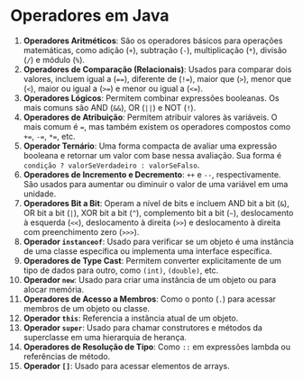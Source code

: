 
# Operadores em Java

1. **Operadores Aritméticos**: São os operadores básicos para operações matemáticas, como adição (`+`), subtração (`-`), multiplicação (`*`), divisão (`/`) e módulo (`%`).
2. **Operadores de Comparação (Relacionais)**: Usados para comparar dois valores, incluem igual a (`==`), diferente de (`!=`), maior que (`>`), menor que (`<`), maior ou igual a (`>=`) e menor ou igual a (`<=`).
3. **Operadores Lógicos**: Permitem combinar expressões booleanas. Os mais comuns são AND (`&&`), OR (`||`) e NOT (`!`).
4. **Operadores de Atribuição**: Permitem atribuir valores às variáveis. O mais comum é `=`, mas também existem os operadores compostos como `+=`, `-=`, `*=`, etc.
5. **Operador Ternário**: Uma forma compacta de avaliar uma expressão booleana e retornar um valor com base nessa avaliação. Sua forma é `condição ? valorSeVerdadeiro : valorSeFalso`.
6. **Operadores de Incremento e Decremento**: `++` e `--`, respectivamente. São usados para aumentar ou diminuir o valor de uma variável em uma unidade.
7. **Operadores Bit a Bit**: Operam a nível de bits e incluem AND bit a bit (`&`), OR bit a bit (`|`), XOR bit a bit (`^`), complemento bit a bit (`~`), deslocamento à esquerda (`<<`), deslocamento à direita (`>>`) e deslocamento à direita com preenchimento zero (`>>>`).
8. **Operador `instanceof`**: Usado para verificar se um objeto é uma instância de uma classe específica ou implementa uma interface específica.
9. **Operadores de Type Cast**: Permitem converter explicitamente de um tipo de dados para outro, como `(int)`, `(double)`, etc.
10. **Operador `new`**: Usado para criar uma instância de um objeto ou para alocar memória.
11. **Operadores de Acesso a Membros**: Como o ponto (`.`) para acessar membros de um objeto ou classe.
12. **Operador `this`**: Referencia a instância atual de um objeto.
13. **Operador `super`**: Usado para chamar construtores e métodos da superclasse em uma hierarquia de herança.
14. **Operadores de Resolução de Tipo**: Como `::` em expressões lambda ou referências de método.
15. **Operador `[]`**: Usado para acessar elementos de arrays.
